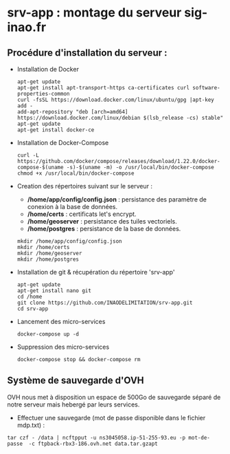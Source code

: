 # srv-app : montage du serveur sig-inao.fr

## Procédure d'installation du serveur : 

- Installation de Docker 
   ```
   apt-get update 
   apt-get install apt-transport-https ca-certificates curl software-properties-common 
   curl -fsSL https://download.docker.com/linux/ubuntu/gpg |apt-key add - 
   add-apt-repository "deb [arch=amd64]    https://download.docker.com/linux/debian $(lsb_release -cs) stable"
   apt-get update
   apt-get install docker-ce

   ```

- Installation de Docker-Compose
   ```
   curl -L https://github.com/docker/compose/releases/download/1.22.0/docker-compose-$(uname -s)-$(uname -m) -o /usr/local/bin/docker-compose
   chmod +x /usr/local/bin/docker-compose
   ``` 
- Creation des répertoires suivant sur le serveur : 
  - **/home/app/config/config.json** : persistance des paramètre de conexion à la base de données.
  - **/home/certs** : certificats let's encrypt.
  - **/home/geoserver** : persistance des tuiles vectoriels. 
  - **/home/postgres** : persistance de la base de données. 

  ```
  mkdir /home/app/config/config.json
  mkdir /home/certs
  mkdir /home/geoserver
  mkdir /home/postgres
  ```

- Installation de git & récupération du répertoire 'srv-app'
   ```
   apt-get update
   apt-get install nano git
   cd /home
   git clone https://github.com/INAODELIMITATION/srv-app.git   
   cd srv-app
   ```
- Lancement des micro-services
  ```
  docker-compose up -d
  ```

- Suppression des micro-services
  ```
  docker-compose stop && docker-compose rm
  ```

## Système de sauvegarde d'OVH
OVH nous met à disposition un espace de 500Go de sauvegarde séparé de notre serveur mais hebergé par leurs services. 

- Effectuer une sauvegarde (mot de passe disponible dans le fichier mdp.txt)  :
```
tar czf - /data | ncftpput -u ns3045058.ip-51-255-93.eu -p mot-de-passe  -c ftpback-rbx3-186.ovh.net data.tar.gzapt
```
